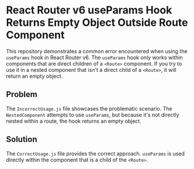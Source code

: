 # React Router v6 useParams Hook Returns Empty Object Outside Route Component

This repository demonstrates a common error encountered when using the `useParams` hook in React Router v6.  The `useParams` hook only works within components that are direct children of a `<Route>` component.  If you try to use it in a nested component that isn't a direct child of a `<Route>`, it will return an empty object.

## Problem

The `IncorrectUsage.js` file showcases the problematic scenario.  The `NestedComponent` attempts to use `useParams`, but because it's not directly nested within a route, the hook returns an empty object.

## Solution

The `CorrectUsage.js` file provides the correct approach.  `useParams` is used directly within the component that is a child of the `<Route>`.